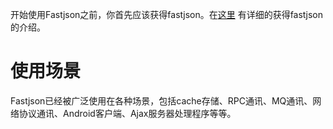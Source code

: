 开始使用Fastjson之前，你首先应该获得fastjson。在[这里](https://github.com/alibaba/fastjson/wiki/%E9%A6%96%E9%A1%B5) 有详细的获得fastjson的介绍。

# 使用场景
Fastjson已经被广泛使用在各种场景，包括cache存储、RPC通讯、MQ通讯、网络协议通讯、Android客户端、Ajax服务器处理程序等等。